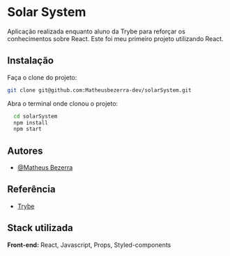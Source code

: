 
# Solar System

Aplicação realizada enquanto aluno da Trybe para reforçar os conhecimentos sobre React. Este foi meu primeiro projeto utilizando React.


## Instalação

Faça o clone do projeto:

```bash
git clone git@github.com:Matheusbezerra-dev/solarSystem.git
```

Abra o terminal onde clonou o projeto:

```bash
  cd solarSystem
  npm install
  npm start
```
    
## Autores

- [@Matheus Bezerra](https://github.com/Matheusbezerra-dev)


## Referência

 - [Trybe](https://www.betrybe.com/)




## Stack utilizada

**Front-end:** React, Javascript, Props, Styled-components


